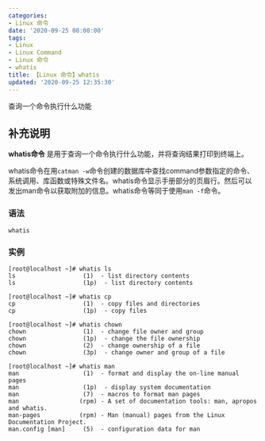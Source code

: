```yaml
---
categories:
- Linux 命令
date: '2020-09-25 08:00:00'
tags:
- Linux
- Linux Command
- Linux 命令
- whatis
title: 【Linux 命令】whatis
updated: '2020-09-25 12:35:30'
---
```


查询一个命令执行什么功能

## 补充说明

**whatis命令** 是用于查询一个命令执行什么功能，并将查询结果打印到终端上。

whatis命令在用`catman -w`命令创建的数据库中查找command参数指定的命令、系统调用、库函数或特殊文件名。whatis命令显示手册部分的页眉行。然后可以发出man命令以获取附加的信息。whatis命令等同于使用`man -f`命令。

###  语法

```shell
whatis
```

###  实例

```shell
[root@localhost ~]# whatis ls
ls                   (1)  - list directory contents
ls                   (1p)  - list directory contents

[root@localhost ~]# whatis cp
cp                   (1)  - copy files and directories
cp                   (1p)  - copy files

[root@localhost ~]# whatis chown
chown                (1)  - change file owner and group
chown                (1p)  - change the file ownership
chown                (2)  - change ownership of a file
chown                (3p)  - change owner and group of a file

[root@localhost ~]# whatis man
man                  (1)  - format and display the on-line manual pages
man                  (1p)  - display system documentation
man                  (7)  - macros to format man pages
man                 (rpm) - A set of documentation tools: man, apropos and whatis.
man-pages           (rpm) - Man (manual) pages from the Linux Documentation Project.
man.config [man]     (5)  - configuration data for man
```


